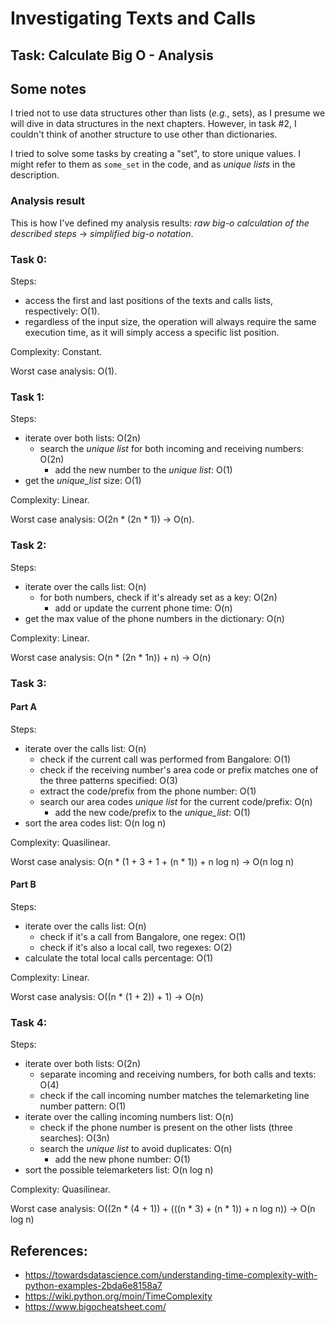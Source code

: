 # Investigating Texts and Calls
## Task: Calculate Big O - Analysis

## Some notes

I tried not to use data structures other than lists (_e.g._, sets), as I presume we will dive in data structures in the next chapters.
However, in task #2, I couldn't think of another structure to use other than dictionaries.

I tried to solve some tasks by creating a "set", to store unique values. I might refer to them as `some_set` in the code, 
and as _unique lists_ in the description.

### Analysis result

This is how I've defined my analysis results: _raw big-o calculation of the described steps_ -> _simplified big-o notation_.

### Task 0:

Steps:
- access the first and last positions of the texts and calls lists, respectively: O(1).
- regardless of the input size, the operation will always require the same execution time, 
  as it will simply access a specific list position.

Complexity: Constant.

Worst case analysis: O(1).


### Task 1:

Steps:
- iterate over both lists: O(2n)
  - search the _unique list_ for both incoming and receiving numbers: O(2n)
    - add the new number to the _unique list_: O(1)
- get the _unique_list_ size: O(1)

Complexity: Linear.

Worst case analysis: O(2n * (2n * 1)) -> O(n).


### Task 2:

Steps:
- iterate over the calls list: O(n)
  - for both numbers, check if it's already set as a key: O(2n)
    - add or update the current phone time: O(n)
- get the max value of the phone numbers in the dictionary: O(n)

Complexity: Linear.

Worst case analysis: O(n * (2n * 1n)) + n) -> O(n)

### Task 3:

#### Part A

Steps:
- iterate over the calls list: O(n)
  - check if the current call was performed from Bangalore: O(1)
  - check if the receiving number's area code or prefix matches one of the three patterns specified: O(3)
  - extract the code/prefix from the phone number: O(1)
  - search our area codes _unique list_ for the current code/prefix: O(n)
    - add the new code/prefix to the _unique_list_: O(1)
- sort the area codes list: O(n log n)

Complexity: Quasilinear.

Worst case analysis: O(n * (1 + 3 + 1 + (n * 1)) + n log n) -> O(n log n)

#### Part B

Steps:
- iterate over the calls list: O(n)
  - check if it's a call from Bangalore, one regex: O(1)
  - check if it's also a local call, two regexes: O(2)
- calculate the total local calls percentage: O(1)

Complexity: Linear.

Worst case analysis: O((n * (1 + 2)) + 1) -> O(n)

### Task 4:

Steps:
- iterate over both lists: O(2n)
  - separate incoming and receiving numbers, for both calls and texts: O(4)
  - check if the call incoming number matches the telemarketing line number pattern: O(1)
- iterate over the calling incoming numbers list: O(n)
  - check if the phone number is present on the other lists (three searches): O(3n)
  - search the _unique list_ to avoid duplicates: O(n)
    - add the new phone number: O(1)
- sort the possible telemarketers list: O(n log n) 

Complexity: Quasilinear.

Worst case analysis: O((2n * (4 + 1)) + (((n * 3) + (n * 1)) + n log n)) -> O(n log n)


## References:

- https://towardsdatascience.com/understanding-time-complexity-with-python-examples-2bda6e8158a7
- https://wiki.python.org/moin/TimeComplexity
- https://www.bigocheatsheet.com/
